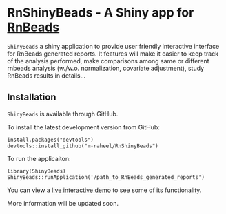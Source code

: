 
RnShinyBeads - A Shiny app for [RnBeads](http://rnbeads.mpi-inf.mpg.de/)
===========================================================================

`ShinyBeads` a shiny application to provide user friendly interactive interface for RnBeads generated reports. It features will make it easier to keep track of the analysis performed, make comparisons among same or different rnbeads analysis (w./w.o. normalization, covariate adjustment), study RnBeads results in details...


Installation
------------

`ShinyBeads` is available through GitHub.

To install the latest development version from GitHub:

    install.packages("devtools")
    devtools::install_github("m-raheel/RnShinyBeads")

To run the applicaiton:

    library(ShinyBeads)
    ShinyBeads::runApplication('/path_to_RnBeads_generated_reports')
    
    
You can view a [live interactive
demo](http://internal.genetik.uni-sb.de/shiny/RnShinyBeads/) to see some of
its functionality.

More information will be updated soon.
